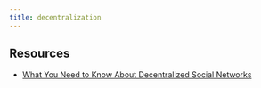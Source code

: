 ```yaml
---
title: decentralization
---
```


## Resources

- [What You Need to Know About Decentralized Social Networks](https://sopa.tulane.edu/blog/decentralized-social-networks#:~:text=What%20are%20Decentralized%20Social%20Networks,of%20a%20decentralized%20social%20network.)

